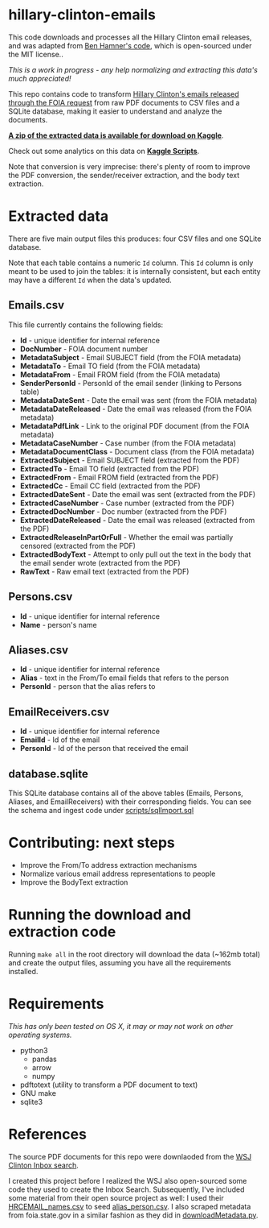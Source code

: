 # hillary-clinton-emails

This code downloads and processes all the Hillary Clinton email releases, and was adapted from [Ben Hamner's code](https://github.com/benhamner/hillary-clinton-emails), which is open-sourced under the MIT license..

*This is a work in progress - any help normalizing and extracting this data's much appreciated!*

This repo contains code to transform [Hillary Clinton's emails released through the FOIA request](https://foia.state.gov/Search/Results.aspx?collection=Clinton_Email) from raw PDF documents to CSV files and a SQLite database, making it easier to understand and analyze the documents.

**[A zip of the extracted data is available for download on Kaggle](https://www.kaggle.com/c/hillary-clinton-emails/data)**.

Check out some analytics on this data on **[Kaggle Scripts](https://www.kaggle.com/c/hillary-clinton-emails/scripts)**.

Note that conversion is very imprecise: there's plenty of room to improve the PDF conversion, the sender/receiver extraction, and the body text extraction.

# Extracted data

There are five main output files this produces: four CSV files and one SQLite database.

Note that each table contains a numeric `Id` column. This `Id` column is only meant to be used to join the tables: it is internally consistent, but each entity may have a different `Id` when the data's updated.

## Emails.csv

This file currently contains the following fields:

 - **Id** - unique identifier for internal reference
 - **DocNumber** - FOIA document number
 - **MetadataSubject** - Email SUBJECT field (from the FOIA metadata)
 - **MetadataTo** - Email TO field (from the FOIA metadata)
 - **MetadataFrom** - Email FROM field (from the FOIA metadata)
 - **SenderPersonId** - PersonId of the email sender (linking to Persons table)
 - **MetadataDateSent** - Date the email was sent (from the FOIA metadata)
 - **MetadataDateReleased** - Date the email was released (from the FOIA metadata)
 - **MetadataPdfLink** - Link to the original PDF document (from the FOIA metadata)
 - **MetadataCaseNumber** - Case number (from the FOIA metadata)
 - **MetadataDocumentClass** - Document class (from the FOIA metadata)
 - **ExtractedSubject** - Email SUBJECT field (extracted from the PDF)
 - **ExtractedTo** - Email TO field (extracted from the PDF)
 - **ExtractedFrom** - Email FROM field (extracted from the PDF)
 - **ExtractedCc** - Email CC field (extracted from the PDF)
 - **ExtractedDateSent** - Date the email was sent (extracted from the PDF)
 - **ExtractedCaseNumber** - Case number (extracted from the PDF)
 - **ExtractedDocNumber** - Doc number (extracted from the PDF)
 - **ExtractedDateReleased** - Date the email was released (extracted from the PDF)
 - **ExtractedReleaseInPartOrFull** - Whether the email was partially censored (extracted from the PDF)
 - **ExtractedBodyText** - Attempt to only pull out the text in the body that the email sender wrote (extracted from the PDF)
 - **RawText** - Raw email text (extracted from the PDF)

## Persons.csv

 - **Id** - unique identifier for internal reference
 - **Name** - person's name

## Aliases.csv

 - **Id** - unique identifier for internal reference
 - **Alias** - text in the From/To email fields that refers to the person
 - **PersonId** - person that the alias refers to

## EmailReceivers.csv

 - **Id** - unique identifier for internal reference
 - **EmailId** - Id of the email
 - **PersonId** - Id of the person that received the email

## database.sqlite

This SQLite database contains all of the above tables (Emails, Persons, Aliases, and EmailReceivers) with their corresponding fields. You can see the schema and ingest code under [scripts/sqlImport.sql](https://github.com/benhamner/hillary-clinton-emails/blob/master/scripts/sqliteImport.sql)

# Contributing: next steps

 - Improve the From/To address extraction mechanisms
 - Normalize various email address representations to people
 - Improve the BodyText extraction

# Running the download and extraction code

Running `make all` in the root directory will download the data (~162mb total) and create the output files, assuming you have all the requirements installed.

# Requirements

*This has only been tested on OS X, it may or may not work on other operating systems.*

 - python3
   - pandas
   - arrow
   - numpy
 - pdftotext (utility to transform a PDF document to text)
 - GNU make
 - sqlite3

# References

The source PDF documents for this repo were downlaoded from the [WSJ Clinton Inbox search](http://graphics.wsj.com/hillary-clinton-email-documents/).

I created this project before I realized the WSJ also open-sourced some code they used to create the Inbox Search. Subsequently, I've included some material from their open source project as well: I used their [HRCEMAIL_names.csv](https://raw.githubusercontent.com/wsjdata/clinton-email-cruncher/d8dc1916465b90e4147460f9e432cf9cafc8d3b5/HRCEMAIL_names.csv) to seed [alias_person.csv](https://github.com/benhamner/hillary-clinton-emails/blob/master/versionedInput/alias_person.csv). I also scraped metadata from foia.state.gov in a similar fashion as they did in [downloadMetadata.py](https://github.com/wsjdata/clinton-email-cruncher/blob/master/downloadMetadata.py).
